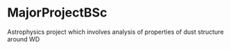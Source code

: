 # MajorProjectBSc
Astrophysics project which involves analysis of properties of dust structure around WD
